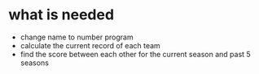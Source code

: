 # what is needed
- change name to number program
- calculate the current record of each team
- find the score between each other for the current season and past 5 seasons
